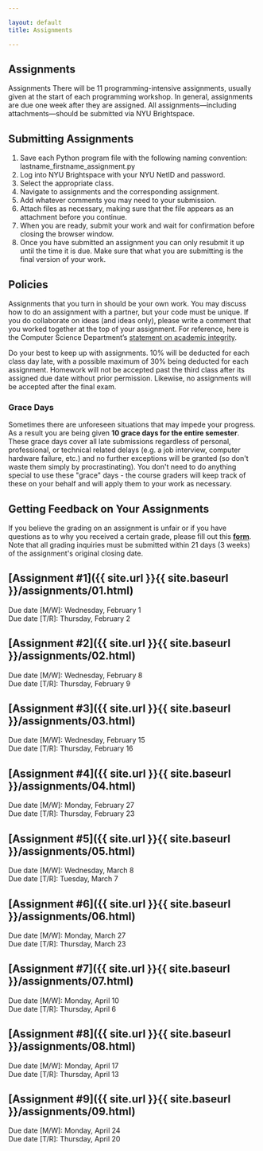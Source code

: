 ```yaml
---

layout: default
title: Assignments

---
```

<div class="assignments" markdown="1">
<div class="column-1" markdown="1">

## Assignments
Assignments
There will be 11 programming-intensive assignments, usually given at the start of each programming workshop. In general, assignments are due one week after they are assigned. All assignments—including attachments—should be submitted via NYU Brightspace.

## Submitting Assignments
1. Save each Python program file with the following naming convention: lastname_firstname_assignment.py
2. Log into NYU Brightspace with your NYU NetID and password.
3. Select the appropriate class.
4. Navigate to assignments and the corresponding assignment.
5. Add whatever comments you may need to your submission.
6. Attach files as necessary, making sure that the file appears as an attachment before you continue.
7. When you are ready, submit your work and wait for confirmation before closing the browser window.
8. Once you have submitted an assignment you can only resubmit it up until the time it is due. Make sure that what you are submitting is the final version of your work.



## Policies
Assignments that you turn in should be your own work. You may discuss how to do an assignment with a partner, but your code must be unique. If you do collaborate on ideas (and ideas only), please write a comment that you worked together at the top of your assignment. For reference, here is the Computer Science Department’s [statement on academic integrity](https://cs.nyu.edu/home/undergrad/policy.html).

Do your best to keep up with assignments. 10% will be deducted for each class day late, with a possible maximum of 30% being deducted for each assignment. Homework will not be accepted past the third class after its assigned due date without prior permission. Likewise, no assignments will be accepted after the final exam.

### Grace Days
Sometimes there are unforeseen situations that may impede your progress. As a result you are being given **10 grace days for the entire semester**. These grace days cover all late submissions regardless of personal, professional, or technical related delays (e.g. a job interview, computer hardware failure, etc.) and no further exceptions will be granted (so don't waste them simply by procrastinating). You don't need to do anything special to use these "grace" days - the course graders will keep track of these on your behalf and will apply them to your work as necessary.

## Getting Feedback on Your Assignments
If you believe the grading on an assignment is unfair or if you have questions as to why you received a certain grade, please fill out this [**form**](https://docs.google.com/forms/d/1EGGmKOoPEPwyAu9C37lfTG7wFK5bZIYvcI6wuMAx6LE/edit). Note that all grading inquiries must be submitted within 21 days (3 weeks) of the assignment's original closing date.
</div>

<div class="column-2" markdown="1">

## [**Assignment #1**]({{ site.url }}{{ site.baseurl }}/assignments/01.html)
Due date [M/W]: Wednesday, February 1  
Due date [T/R]: Thursday, February 2

## [**Assignment #2**]({{ site.url }}{{ site.baseurl }}/assignments/02.html) 
Due date [M/W]: Wednesday, February 8  
Due date [T/R]: Thursday, February 9

## [**Assignment #3**]({{ site.url }}{{ site.baseurl }}/assignments/03.html) 
Due date [M/W]: Wednesday, February 15  
Due date [T/R]: Thursday, February 16

## [**Assignment #4**]({{ site.url }}{{ site.baseurl }}/assignments/04.html) 
Due date [M/W]: Monday, February 27   
Due date [T/R]: Thursday, February 23

## [**Assignment #5**]({{ site.url }}{{ site.baseurl }}/assignments/05.html) 
Due date [M/W]: Wednesday, March 8  
Due date [T/R]: Tuesday, March 7

## [**Assignment #6**]({{ site.url }}{{ site.baseurl }}/assignments/06.html) 
Due date [M/W]: Monday, March 27  
Due date [T/R]: Thursday, March 23

## [**Assignment #7**]({{ site.url }}{{ site.baseurl }}/assignments/07.html) 
Due date [M/W]: Monday, April 10  
Due date [T/R]: Thursday, April 6  

## [**Assignment #8**]({{ site.url }}{{ site.baseurl }}/assignments/08.html) 
Due date [M/W]: Monday, April 17  
Due date [T/R]: Thursday, April 13

## [**Assignment #9**]({{ site.url }}{{ site.baseurl }}/assignments/09.html) 
Due date [M/W]: Monday, April 24  
Due date [T/R]: Thursday, April 20

<!--



## [**Assignment #8**]({{ site.url }}{{ site.baseurl }}/assignments/08.html) 
Assignment date: Thursday, November 10  
Due date: Thursday, November 17

## [**Assignment #9**]({{ site.url }}{{ site.baseurl }}/assignments/09.html) 
Assignment date: Thursday, November 17  
Due date: Tuesday, November 29

## [**Assignment #10**]({{ site.url }}{{ site.baseurl }}/assignments/10.html) 
Assignment date: Tuesday, November 29  
Due date: Tuesday, December 6

## [**Assignment #11**]({{ site.url }}{{ site.baseurl }}/assignments/11.html) 
Assignment date: Tuesday, December 6  
Due date: Friday, December 16 -->

</div>


</div>